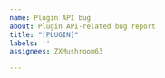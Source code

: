 ```yaml
---
name: Plugin API bug
about: Plugin API-related bug report
title: "[PLUGIN]"
labels: ''
assignees: ZXMushroom63

---
```



